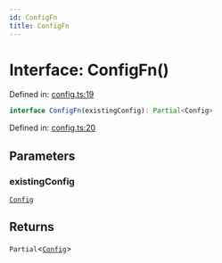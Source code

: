 ```yaml
---
id: ConfigFn
title: ConfigFn
---
```


<!-- DO NOT EDIT: this page is autogenerated from the type comments -->

# Interface: ConfigFn()

Defined in: [config.ts:19](https://github.com/crutchcorn/cli-testing-library/blob/main/packages/cli-testing-library/src/config.ts#L19)

```ts
interface ConfigFn(existingConfig): Partial<Config>
```

Defined in: [config.ts:20](https://github.com/crutchcorn/cli-testing-library/blob/main/packages/cli-testing-library/src/config.ts#L20)

## Parameters

### existingConfig

[`Config`](config.md)

## Returns

`Partial`\<[`Config`](config.md)\>
